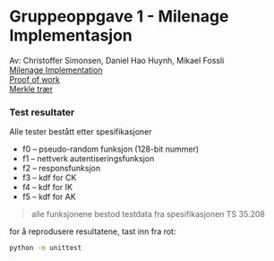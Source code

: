 # Gruppeoppgave 1 - Milenage Implementasjon
Av: Christoffer Simonsen, Daniel Hao Huynh, Mikael Fossli <br>
[Milenage Implementation](https://github.com/Exzircon/MILENAGE/blob/Ref-deliver/oblig1.py) <br>
[Proof of work](https://github.com/Exzircon/MILENAGE/blob/Ref-deliver/Proof%20of%20work.pdf) <br>
[Merkle trær](https://github.com/Exzircon/MILENAGE/blob/Ref-deliver/merkle%20tr%C3%A6r.pdf)

### Test resultater
Alle tester bestått etter spesifikasjoner
  - f0 – pseudo-random funksjon (128-bit nummer)
  - f1 – nettverk autentiseringsfunksjon
  - f2 – responsfunksjon
  - f3 – kdf for CK
  - f4 – kdf for IK
  - f5 – kdf for AK 
> alle funksjonene bestod testdata fra spesifikasjonen TS 35.208

for å reprodusere resultatene, tast inn fra rot: <br>
```sh
python -m unittest
```
